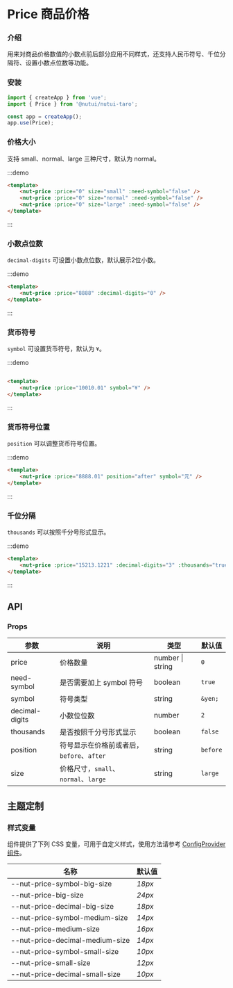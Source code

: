 # Price 商品价格

### 介绍

用来对商品价格数值的小数点前后部分应用不同样式，还支持人民币符号、千位分隔符、设置小数点位数等功能。

### 安装

```javascript
import { createApp } from 'vue';
import { Price } from '@nutui/nutui-taro';

const app = createApp();
app.use(Price);

```

### 价格大小

支持 small、normal、large 三种尺寸，默认为 normal。

:::demo

``` html
<template>
    <nut-price :price="0" size="small" :need-symbol="false" />
    <nut-price :price="0" size="normal" :need-symbol="false" />
    <nut-price :price="0" size="large" :need-symbol="false" />
</template>
```

:::

### 小数点位数

`decimal-digits` 可设置小数点位数，默认展示2位小数。

:::demo

``` html
<template>
    <nut-price :price="8888" :decimal-digits="0" />
</template>
```

:::

### 货币符号

`symbol` 可设置货币符号，默认为 `¥`。

:::demo

``` html

<template>
    <nut-price :price="10010.01" symbol="¥" />
</template>
```
:::

### 货币符号位置

`position` 可以调整货币符号位置。

:::demo

``` html
<template>
    <nut-price :price="8888.01" position="after" symbol="元" />
</template>
```

:::
### 千位分隔

`thousands` 可以按照千分号形式显示。

:::demo

``` html
<template>
    <nut-price :price="15213.1221" :decimal-digits="3" :thousands="true" />
</template>
```
:::

## API
### Props

| 参数           | 说明                                    | 类型    | 默认值 |
|----------------|-----------------------------------------|---------|--------|
| price          | 价格数量                                | number \| string | `0`      |
| need-symbol    | 是否需要加上 symbol 符号                 | boolean          | `true`   |
| symbol         | 符号类型                                | string           | `&yen;`  |
| decimal-digits | 小数位位数                              | number  | `2`     |
| thousands      | 是否按照千分号形式显示                    | boolean          | `false`  |
| position       | 符号显示在价格前或者后，`before`、`after`  | string           | `before` |
| size           | 价格尺寸，`small`、`normal`、`large`     | string           | `large` |

## 主题定制

### 样式变量

组件提供了下列 CSS 变量，可用于自定义样式，使用方法请参考 [ConfigProvider 组件](#/zh-CN/config-provider)。

| 名称                                    | 默认值                     | 
| --------------------------------------- | -------------------------- | 
| --nut-price-symbol-big-size| _18px_  |
| --nut-price-big-size| _24px_  |
| --nut-price-decimal-big-size| _18px_  |
| --nut-price-symbol-medium-size| _14px_  |
| --nut-price-medium-size| _16px_  |
| --nut-price-decimal-medium-size| _14px_  |
| --nut-price-symbol-small-size| _10px_  |
| --nut-price-small-size| _12px_  |
| --nut-price-decimal-small-size| _10px_  |